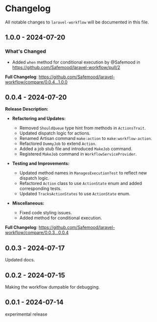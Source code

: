 # Changelog

All notable changes to `laravel-workflow` will be documented in this file.

## 1.0.0 - 2024-07-20

### What's Changed

* Added `when`  method for conditional execution by @Safemood in https://github.com/Safemood/laravel-workflow/pull/2

**Full Changelog**: https://github.com/Safemood/laravel-workflow/compare/0.0.4...1.0.0

## 0.0.4 - 2024-07-20

**Release Description:**

- **Refactoring and Updates:**
  
  - Removed `ShouldQueue` type hint from methods in `ActionsTrait`.
  - Updated dispatch logic for actions.
  - Renamed Artisan command `make:action` to `make:workflow-action`.
  - Refactored `DummyJob` to extend `Action`.
  - Added a job stub file and introduced `MakeJob` command.
  - Registered `MakeJob` command in `WorkflowServiceProvider`.
  
- **Testing and Improvements:**
  
  - Updated method names in `ManagesExecutionTest` to reflect new dispatch logic.
  - Refactored `Action` class to use `ActionState` enum and added corresponding tests.
  - Updated `TracksActionStates` to use `ActionState` enum.
  
- **Miscellaneous:**
  
  - Fixed code styling issues.
  - Added method for conditional execution.
  

**Full Changelog**: https://github.com/Safemood/laravel-workflow/compare/0.0.3...0.0.4

## 0.0.3 - 2024-07-17

Updated docs.

## 0.0.2 - 2024-07-15

Making the workflow dumpable for debugging.

## 0.0.1 - 2024-07-14

experimental release
